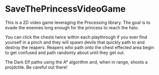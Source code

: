 # SaveThePrincessVideoGame

This is a 2D video game leveraging the Processing library. The goal is to evade the enemies long enough for the princess to reach the halo. 

You can click the chests twice within each playthrough if you ever find yourself in a pinch and they will spawn devils that quickly path to and destroy the reapers.
Reapers who path onto the chest effected area begin to get confused and path randomly about until they get out.

The Dark Elf paths using the A* algorithm and, when in range, shoots a projdctile. Be careful out there!

